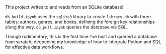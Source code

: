 This project writes to and reads from an SQLite database!

`db_build.ipynb` uses the `sqlite3` library to create `library.db` with three tables: authors, genres, and books, defining the foreign key relationships along the way. `db_pull.ipynb` queries the database via SQL. 

Though rudimentary, this is the first time I've built and queried a database from scratch, deepening my knowledge of how to integrate Python and SQL for effective data workflows.